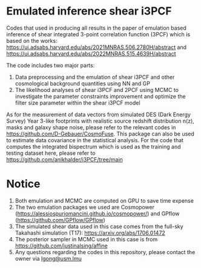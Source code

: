 # Emulated inference shear i3PCF
Codes that used in producing all results in the paper of emulation based inference of shear integrated 3-point correlation function (3PCF) which is based on the works: https://ui.adsabs.harvard.edu/abs/2021MNRAS.506.2780H/abstract and https://ui.adsabs.harvard.edu/abs/2022MNRAS.515.4639H/abstract

The code includes two major parts:
1. Data preprocessing and the emulation of shear i3PCF and other cosmological background quantities using NN and GP
2. The likelihood analyses of shear i3PCF and 2PCF using MCMC to investigate the parameter constraints improvement and optimize the filter size parameter within the shear i3PCF model

As for the measurement of data vectors from simulated DES (Dark Energy Survey) Year 3-like footprints with realistic source redshift distribution n(z), masks and galaxy shape noise, please refer to the relevant codes in https://github.com/D-Gebauer/CosmoFuse. This package can also be used to estimate data covariance in the statistical analysis. For the code that computes the integrated bispectrum which is used as the training and testing dataset here, please refer to https://github.com/anikhalder/i3PCF/tree/main

# Notice
1. Both emulation and MCMC are computed on GPU to save time expense
2. The two emulation packages we used are Cosmopower (https://alessiospuriomancini.github.io/cosmopower/) and GPflow (https://github.com/GPflow/GPflow)
3. The simulated shear data used in this case comes from the full-sky Takahashi simulation (T17): https://arxiv.org/abs/1706.01472
4. The posterior sampler in MCMC used in this case is from https://github.com/justinalsing/affine
5. Any questions regarding the codes in this repository, please contact the owner via lgong@usm.lmu
